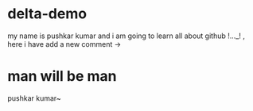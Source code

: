 # delta-demo
my name is pushkar kumar and i am going to learn all about github !..._! , here i have add a new comment -> 


# man will be man
pushkar kumar~
 